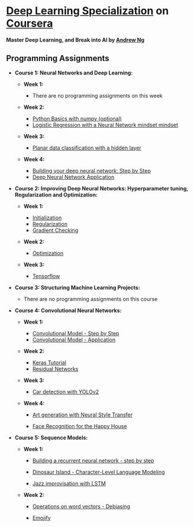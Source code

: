 # [Deep Learning Specialization](https://www.coursera.org/specializations/deep-learning) on [Coursera](https://www.coursera.org)

**Master Deep Learning, and Break into AI by [Andrew Ng](http://www.andrewng.org/)**

## Programming Assignments ##

- **Course 1: Neural Networks and Deep Learning:**

  - **Week 1:**

    - There are no programming assignments on this week

  - **Week 2:**

    - [Python Basics with numpy (optional)](https://github.com/phbraga/deep-learning-ai/tree/master/Neural%20Networks%20and%20Deep%20Learning/Week2-Optional-Python_Basics_With_Numpy_v3.ipynb)
    - [Logistic Regression with a Neural Network mindset mindset](https://github.com/phbraga/deep-learning-ai/tree/master/Neural%20Networks%20and%20Deep%20Learning/Week2-Logistic_Regression_with_a_Neural_Network_mindset_v5.ipynb)

  - **Week 3:**

    - [Planar data classification with a hidden layer](https://github.com/phbraga/deep-learning-ai/tree/master/Neural%20Networks%20and%20Deep%20Learning/Week3-Planar_data_classification_with_one_hidden_layer_v5.ipynb)

  - **Week 4:**

      * [Building your deep neural network: Step by Step](https://github.com/phbraga/deep-learning-ai/tree/master/Neural%20Networks%20and%20Deep%20Learning/Week4-Building_your_Deep_Neural_Network_Step_by_Step_v8.ipynb)
      - [Deep Neural Network Application](https://github.com/phbraga/deep-learning-ai/tree/master/Neural%20Networks%20and%20Deep%20Learning/Week4-Deep_Neural_Network_Application_v8.ipynb)

- **Course 2: Improving Deep Neural Networks: Hyperparameter tuning, Regularization and Optimization:**

  - **Week 1:**

    - [Initialization](https://github.com/phbraga/deep-learning-ai/tree/master/Improving%20Deep%20Neural%20Networks_Hyperparameter%20tuning%20-%20Regularization%20-%20Optimization/Week1-Initialization.ipynb)
    - [Regularization](https://github.com/phbraga/deep-learning-ai/tree/master/Improving%20Deep%20Neural%20Networks_Hyperparameter%20tuning%20-%20Regularization%20-%20Optimization/Week1-Regularization_v2.ipynb)
    - [Gradient Checking](https://github.com/phbraga/deep-learning-ai/tree/master/Improving%20Deep%20Neural%20Networks_Hyperparameter%20tuning%20-%20Regularization%20-%20Optimization/Week1-Gradient_Checking_v1.ipynb)

  - **Week 2:**

    - [Optimization](https://github.com/phbraga/deep-learning-ai/tree/master/Improving%20Deep%20Neural%20Networks_Hyperparameter%20tuning%20-%20Regularization%20-%20Optimization/Week2-Optimization_methods.ipynb)

  - **Week 3:**

    - [Tensorflow](https://github.com/phbraga/deep-learning-ai/tree/master/Improving%20Deep%20Neural%20Networks_Hyperparameter%20tuning%20-%20Regularization%20-%20Optimization/Week3-Tensorflow_Tutorial.ipynb)

- **Course 3: Structuring Machine Learning Projects:**

  - There are no programming assignments on this course

- **Course 4: Convolutional Neural Networks:**

  - **Week 1:**

    - [Convolutional Model - Step by Step](https://github.com/phbraga/deep-learning-ai/tree/master/Convolutional%20Neural%20Networks/Week1-Convolution_model-Step_by_Step-v2.ipynb)
    - [Convolutional Model - Application](https://github.com/phbraga/deep-learning-ai/tree/master/Convolutional%20Neural%20Networks/Week1-Convolution_model-Application-v1.ipynb)

  - **Week 2:**

    - [Keras Tutorial](https://github.com/phbraga/deep-learning-ai/tree/master/Convolutional%20Neural%20Networks/Week2-Keras_Tutorial-Happy_House-v2.ipynb)
    - [Residual Networks](https://github.com/phbraga/deep-learning-ai/tree/master/Convolutional%20Neural%20Networks/Week2-Residual_Networks-v2.ipynb)

  - **Week 3:**

    - [Car detection with YOLOv2](https://github.com/phbraga/deep-learning-ai/tree/master/Convolutional%20Neural%20Networks/Week3-Autonomous_driving_application-Car_detection-v3.ipynb)

  - **Week 4:**

    - [Art generation with Neural Style Transfer](https://github.com/phbraga/deep-learning-ai/tree/master/Convolutional%20Neural%20Networks/Week4-Art_Generation_with_Neural_Style_Transfer-v2.ipynb)

    - [Face Recognition for the Happy House](https://github.com/phbraga/deep-learning-ai/tree/master/Convolutional%20Neural%20Networks/Week4-Face_Recognition_for_the_Happy_House-v3.ipynb)


- **Course 5: Sequence Models:**

  - **Week 1:**

    - [Building a recurrent neural network - step by step](https://github.com/phbraga/deep-learning-ai/tree/master/Sequence%20Models/Week1-Building_a_Recurrent_Neural_Network-Step_by_Step-v3.ipynb)

    - [Dinosaur Island - Character-Level Language Modeling](https://github.com/phbraga/deep-learning-ai/tree/master/Sequence%20Models/Week1-Dinosaurus_Island-Character_level_language_model_final-v3.ipynb)

    - [Jazz improvisation with LSTM](https://github.com/phbraga/deep-learning-ai/tree/master/Sequence%20Models/Week1-Improvise_a_Jazz_Solo_with_an_LSTM_Network-v3.ipynb)

  - **Week 2:**

    - [Operations on word vectors - Debiasing](https://github.com/phbraga/deep-learning-ai/tree/master/Sequence%20Models/Week2-Operations_on_word_vectors-v2.ipynb)

    - [Emojify](https://github.com/phbraga/deep-learning-ai/tree/master/Sequence%20Models/Week2-Emojify-v2.ipynb)
